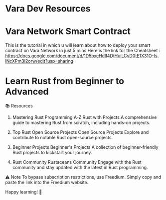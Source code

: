 # Vara Dev  Resources

# Vara Network Smart Contract

This is the tutorial in which u will learn about how to deploy your smart contract on Vara Network in just 5 mins Here is the link for the Cheatsheet : https://docs.google.com/document/d/1D5bxeHdlf4DtHuiLCvD0tE1X31O-Is-lNcXPm3I2orw/edit?usp=sharing


# Learn Rust from Beginner to Advanced
📚 Resources

1. Mastering Rust Programming
    A-Z Rust with Projects
    A comprehensive guide to mastering Rust from scratch, including hands-on projects.

2. Top Rust Open Source Projects
    Open Source Projects
    Explore and contribute to notable Rust open-source projects.

3. Beginner Projects
    Beginner's Projects
    A collection of beginner-friendly Rust projects to kickstart your journey.

4. Rust Community
   Rustaceans Community
   Engage with the Rust community and stay updated with the latest in Rust programming.    

⚠️ Note
To bypass subscription restrictions, use Freedium. Simply copy and paste the link into the Freedium website.

Happy learning! 🚀   